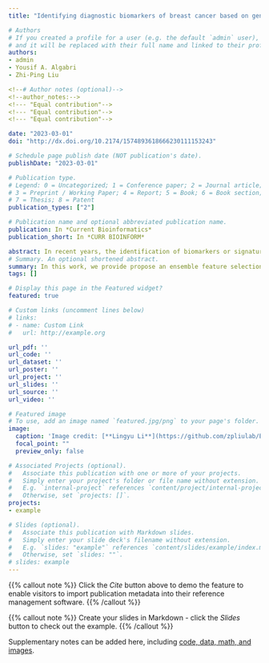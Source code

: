 ```yaml
---
title: "Identifying diagnostic biomarkers of breast cancer based on gene expression data and ensemble feature selection"

# Authors
# If you created a profile for a user (e.g. the default `admin` user), write the username (folder name) here 
# and it will be replaced with their full name and linked to their profile.
authors:
- admin
- Yousif A. Algabri
- Zhi-Ping Liu

<!--# Author notes (optional)-->
<!--author_notes:-->
<!--- "Equal contribution"-->
<!--- "Equal contribution"-->
<!--- "Equal contribution"-->

date: "2023-03-01"
doi: "http://dx.doi.org/10.2174/1574893618666230111153243"

# Schedule page publish date (NOT publication's date).
publishDate: "2023-03-01"

# Publication type.
# Legend: 0 = Uncategorized; 1 = Conference paper; 2 = Journal article;
# 3 = Preprint / Working Paper; 4 = Report; 5 = Book; 6 = Book section;
# 7 = Thesis; 8 = Patent
publication_types: ["2"]

# Publication name and optional abbreviated publication name.
publication: In *Current Bioinformatics*
publication_short: In *CURR BIOINFORM*

abstract: In recent years, the identification of biomarkers or signatures based on gene expression profiling data has attracted much attention in bioinformatics. The successful discovery of breast cancer (BRCA) biomarkers will be beneficial in reducing the risk of BRCA among patients for early detection. This paper proposes an Ensemble Feature Selection method to screen biomarkers (abbreviated as EFSmarker) for BRCA from publically available gene expression data. Firstly, we employ twelve filter feature selection methods, namely median, variance, Chi-square, Relief, Pearson and Spearman correlation, mutual information, minimal-redundancy-maximal-relevance criterion, ridge regression, decision tree and random forest with Gini index and accuracy index, to calculate the importance (weights or coefficients) of all features on the training dataset. Secondly, we apply the logistic regression classifier on the test dataset to calculate the classification AUC value of each feature subset individually selected by twelve methods. Thirdly, we provide an ensemble feature selection method by aggregating feature importance with classification AUC value. In particular, we establish a feature importance score (FIS) to evaluate the importance of each feature underlying all feature selection methods. Finally, the features with higher FIS are taken as identified biomarkers. Results: With the direction of the FIS index induced by the EFSmarker method, 12 genes (COL10A1, COL11A1, MMP11, LOC728264, FIGF, GJB2, INHBA, CD300LG, IGFBP6, PAMR1, CXCL2 and FXYD1) are regarded as diagnostic biomarkers for BRCA. Especially, COL10A1, ranked first with a FIS value of 0.663, is identified as the most credible biomarker. The findings justified via gene and protein expression validation, functional enrichment analysis, literature checking and independent dataset validation verify the effectiveness and efficiency of these selected biomarkers. Our proposed biomarker discovery strategy not only utilizes the feature contribution but also considers the prediction accuracy simultaneously, which may also serve as a model for identifying unknown biomarkers for other diseases from high-throughput gene expression data. The source code and data are available at https://github.com/zpliulab/EFSmarker.
# Summary. An optional shortened abstract.
summary: In this work, we provide propose an ensemble feature selection method for biomarker discovery (abbreviated as EFSmarker) based on multiple different independent feature elections methods to give a better approximation to the optimal subset of features. 
tags: []

# Display this page in the Featured widget?
featured: true

# Custom links (uncomment lines below)
# links:
# - name: Custom Link
#   url: http://example.org

url_pdf: ''
url_code: ''
url_dataset: ''
url_poster: ''
url_project: ''
url_slides: ''
url_source: ''
url_video: ''

# Featured image
# To use, add an image named `featured.jpg/png` to your page's folder. 
image:
  caption: 'Image credit: [**Lingyu Li**](https://github.com/zpliulab/EFSmarker/blob/main/Data/EFSmarker.jpg)'
  focal_point: ""
  preview_only: false

# Associated Projects (optional).
#   Associate this publication with one or more of your projects.
#   Simply enter your project's folder or file name without extension.
#   E.g. `internal-project` references `content/project/internal-project/index.md`.
#   Otherwise, set `projects: []`.
projects:
- example

# Slides (optional).
#   Associate this publication with Markdown slides.
#   Simply enter your slide deck's filename without extension.
#   E.g. `slides: "example"` references `content/slides/example/index.md`.
#   Otherwise, set `slides: ""`.
# slides: example
---
```


{{% callout note %}}
Click the *Cite* button above to demo the feature to enable visitors to import publication metadata into their reference management software.
{{% /callout %}}

{{% callout note %}}
Create your slides in Markdown - click the *Slides* button to check out the example.
{{% /callout %}}

Supplementary notes can be added here, including [code, data, math, and images](https://github.com/zpliulab/EFSmarker).
